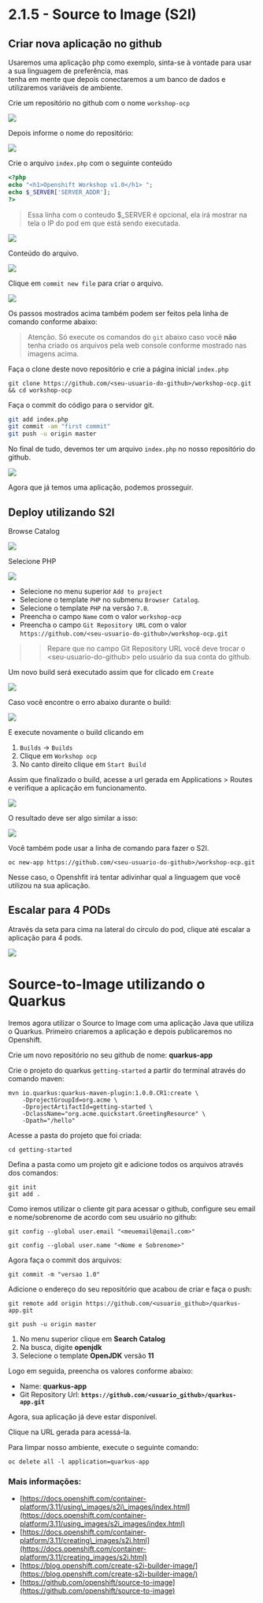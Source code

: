 # 2.1.5 - Source to Image \(S2I\)

## Criar nova aplicação no github

Usaremos uma aplicação php como exemplo, sinta-se à vontade para usar a sua linguagem de preferência, mas  
tenha em mente que depois conectaremos a um banco de dados e utilizaremos variáveis de ambiente.

Crie um repositório no github com o nome `workshop-ocp`

![](https://raw.githubusercontent.com/guaxinim/test-drive-openshift/master/gitbook/assets/selection_237.png)

Depois informe o nome do repositório:

![](https://raw.githubusercontent.com/guaxinim/test-drive-openshift/master/gitbook/assets/selection_239.png)

Crie o arquivo `index.php` com o seguinte conteúdo

```php
<?php
echo "<h1>Openshift Workshop v1.0</h1> ";
echo $_SERVER['SERVER_ADDR'];
?>
```

> Essa linha com o conteudo $\_SERVER é opcional, ela irá mostrar na tela o IP do pod em que está sendo executada.

![](https://raw.githubusercontent.com/guaxinim/test-drive-openshift/master/gitbook/assets/selection_240.png)

Conteúdo do arquivo.

![](https://raw.githubusercontent.com/guaxinim/test-drive-openshift/master/gitbook/assets/selection_241.png)

Clique em `commit new file` para criar o arquivo.

![](https://raw.githubusercontent.com/guaxinim/test-drive-openshift/master/gitbook/assets/selection_242.png)

Os passos mostrados acima também podem ser feitos pela linha de comando conforme abaixo:

> Atenção. Só execute os comandos do `git` abaixo caso vocẽ **não** tenha criado os arquivos pela web console conforme mostrado nas imagens acima.

Faça o clone deste novo repositório e crie a página inicial `index.php`

```text
git clone https://github.com/<seu-usuario-do-github>/workshop-ocp.git && cd workshop-ocp
```

Faça o commit do código para o servidor git.

```bash
git add index.php
git commit -am "first commit"
git push -u origin master
```

No final de tudo, devemos ter um arquivo `index.php` no nosso repositório do github.

![](https://raw.githubusercontent.com/guaxinim/test-drive-openshift/master/gitbook/assets/selection_243.png)

Agora que já temos uma aplicação, podemos prosseguir.

## Deploy utilizando S2I

Browse Catalog

![](https://raw.githubusercontent.com/guaxinim/test-drive-openshift/master/gitbook/assets/selection_245.png)

Selecione PHP

![](https://raw.githubusercontent.com/guaxinim/test-drive-openshift/master/gitbook/assets/s2i-parte2.gif)

* Selecione no menu superior `Add to project`
* Selecione o template `PHP` no submenu `Browser Catalog`.
* Selecione o template `PHP` na versão `7.0`.
* Preencha o campo `Name` com o valor `workshop-ocp` 
* Preencha o campo `Git Repository URL` com o valor `https://github.com/<seu-usuario-do-github>/workshop-ocp.git`

> > Repare que no campo Git Repository URL você deve trocar o &lt;seu-usuario-do-github&gt; pelo usuário da sua conta do github.

Um novo build será executado assim que for clicado em `Create`

![](https://raw.githubusercontent.com/guaxinim/test-drive-openshift/master/gitbook/assets/selection_298.png)

Caso você encontre o erro abaixo durante o build:

![](https://raw.githubusercontent.com/guaxinim/test-drive-openshift/master/gitbook/assets/captura-de-tela-de-2018-02-22-14-15-01.png)

E execute novamente o build clicando em

1. `Builds` -&gt; `Builds`
2. Clique em `Workshop ocp`
3. No canto direito clique em `Start Build`

Assim que finalizado o build, acesse a url gerada em Applications &gt; Routes e verifique a aplicação em funcionamento.

![](https://raw.githubusercontent.com/guaxinim/test-drive-openshift/master/gitbook/assets/phproute.png)

O resultado deve ser algo similar a isso:

![](https://raw.githubusercontent.com/guaxinim/test-drive-openshift/master/gitbook/assets/selection_248.png)

Você também pode usar a linha de comando para fazer o S2I.

```text
oc new-app https://github.com/<seu-usuario-do-github>/workshop-ocp.git
```

Nesse caso, o Openshfit irá tentar adivinhar qual a linguagem que você utilizou na sua aplicação.

## Escalar para 4 PODs

Através da seta para cima na lateral do círculo do pod, clique até escalar a aplicação para 4 pods.

![](https://raw.githubusercontent.com/guaxinim/test-drive-openshift/master/gitbook/assets/scale-4.gif)


# Source-to-Image utilizando o Quarkus

Iremos agora utilizar o Source to Image com uma aplicação Java que utiliza o Quarkus. 
Primeiro criaremos a aplicação e depois publicaremos no Openshift.

Crie um novo repositório no seu github de nome: **quarkus-app**

Crie o projeto do quarkus `getting-started` a partir do terminal através do comando maven:

```text
mvn io.quarkus:quarkus-maven-plugin:1.0.0.CR1:create \
    -DprojectGroupId=org.acme \
    -DprojectArtifactId=getting-started \
    -DclassName="org.acme.quickstart.GreetingResource" \
    -Dpath="/hello"
```

Acesse a pasta do projeto que foi criada:

```text
cd getting-started
```

Defina a pasta como um projeto git e adicione todos os arquivos através dos comandos:

```text
git init
git add .
```

Como iremos utilizar o cliente git para acessar o github, configure seu email e nome/sobrenome de acordo com seu usuário no github:

```text
git config --global user.email "<meuemail@email.com>"
```

```text
git config --global user.name "<Nome e Sobrenome>"
```

Agora faça o commit dos arquivos:

```text
git commit -m "versao 1.0"
```

Adicione o endereço do seu repositório que acabou de criar e faça o push:

```text
git remote add origin https://github.com/<usuario_github>/quarkus-app.git
```

```text
git push -u origin master
```

1. No menu superior clique em **Search Catalog**
2. Na busca, digite **openjdk**
3. Selecione o template **OpenJDK** versão **11**

Logo em seguida, preencha os valores conforme abaixo:

* Name: **quarkus-app**
* Git Repository Url: **`https://github.com/<usuario_github>/quarkus-app.git`**

Agora, sua aplicação já deve estar disponível.

Clique na URL gerada para acessá-la.    


Para limpar nosso ambiente, execute o seguinte comando:

```text
oc delete all -l application=quarkus-app
```

### Mais informações:

* [https://docs.openshift.com/container-platform/3.11/using\_images/s2i\_images/index.html](https://docs.openshift.com/container-platform/3.11/using_images/s2i_images/index.html)
* [https://docs.openshift.com/container-platform/3.11/creating\_images/s2i.html](https://docs.openshift.com/container-platform/3.11/creating_images/s2i.html)
* [https://blog.openshift.com/create-s2i-builder-image/](https://blog.openshift.com/create-s2i-builder-image/)
* [https://github.com/openshift/source-to-image](https://github.com/openshift/source-to-image)



